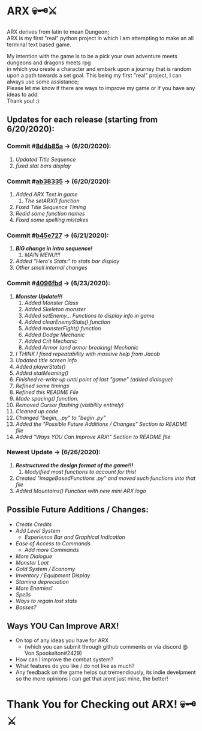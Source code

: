 # ARX 💀🗝️⚔️
ARX derives from latin to mean Dungeon;  
ARX is my first "real" python project in which I am attempting to make an all terminal text based game.  
  
My intention with the game is to be a pick your own adventure meets dungeons and dragons meets rpg  
in which you create a character and embark upon a journey that is random upon a path towards a set goal.
This being my first "real" project, I can always use some assistance;   
Please let me know if there are ways to improve my game or if you have any ideas to add.  
Thank you! :)

## Updates for each release (starting from 6/20/2020):
### Commit #[8d4b85a](https://github.com/VladimirBienvenue/ARX/commit/8d4b85aea00ca4bcaf4cb8f837e2c4a467d68915) -> (6/20/2020): 
1. *Updated Title Sequence*
1. *fixed stat bars display*

### Commit #[ab38335](https://github.com/VladimirBienvenue/ARX/commit/ab38335b23d961b80d5eda5889eb0dcc2f8c1531) -> (6/20/2020): 
1. *Added ARX Text in game*
    1. *The setARX() function*
1. *Fixed Title Sequence Timing*
1. *Redid some function names*
1. *Fixed some spelling mistakes*

### Commit #[b45e727](https://github.com/VladimirBienvenue/ARX/commit/b45e727840232aac86a0a914d3f578e274e6ed20) -> (6/21/2020): 
1. __*BIG change in intro sequence!*__
    1. *MAIN MENU!!!*
1. *Added "Hero's Stats:" to stats bar display*
1. *Other small internal changes*

### Commit #[4096fbd](https://github.com/VladimirBienvenue/Arx/commit/4096fbd2e15a8eaf0e9a834e5de68d78c5b47b1f) -> (6/23/2020): 
1. __*Monster Update!!!*__
    1. *Added Monster Class*
    1. *Added Skeleton monster*
    1. *Added setEnemy... Functions to display info in game*
    1. *Added clearEnemyStats() function*
    1. *Added monsterFight() function*
    1. *Added Dodge Mechanic*
    1. *Added Crit Mechanic*
    1. *Added Armor (and armor breaking) Mechanic*
1. *I THINK I fixed repeatability with massive help from Jacob*
1. *Updated title screen info*
1. *Added playerStats()*
1. *Added statMeaning()*
1. *Finished re-write up until point of last "game" (added dialogue)*
1. *Refined some timings*
1. *Refined this README File*
1. *Made spacing() function.*
1. *Removed Cursor flashing (visibility entirely)*
1. *Cleaned up code*
1. *Changed "begin_ .py" to "begin .py"*
1. *Added the "Possible Future Additions / Changes" Section to README file*
1. *Added "Ways YOU Can Improve ARX!" Section to README file*

### Newest Update -> (6/26/2020):  
1. __*Restructured the design format of the game!!!*__
    1. *Modyified most functions to account for this!*
1. *Created "imageBasedFunctions .py" and moved such functions into that file*
1. *Added Mountains() Function with new mini ARX logo*




## Possible Future Additions / Changes:
* *Create Credits*
* *Add Level System*
    * *Experience Bar and Graphical Indication*
* *Ease of Access to Commands*
    * *Add more Commands*
* *More Dialogue*
* *Monster Loot*
* *Gold System / Economy*
* *Inventory / Equipment Display*
* *Stamina depreciation*
* *More Enemies!*
* *Spells*
* *Ways to regain lost stats*
* *Bosses?*

## Ways YOU Can Improve ARX!
* On top of any ideas you have for ARX
    * (which you can submit through github comments or via discord @ Von Spookelton#2429)
* How can I improve the combat system?
* What features do you like / do not like as much?
* Any feedback on the game helps out tremendiously, its indie develpment so the more opinions I can get that arent just mine, the better!

# Thank You for Checking out ARX! 💀🗝️⚔️

